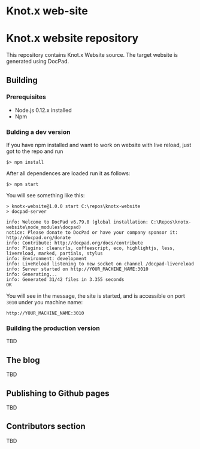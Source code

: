 # Knot.x web-site

# Knot.x website repository

This repository contains Knot.x Website source. The target website is generated using DocPad.

## Building
### Prerequisites

- Node.js 0.12.x installed
- Npm

### Bulding a dev version

If you have npm installed and want to work on website with live reload, just got to the repo and run
```
$> npm install
```
After all dependences are loaded run it as follows:
```
$> npm start
```
You will see something like this:
```
> knotx-website@1.0.0 start C:\repos\knotx-website
> docpad-server

info: Welcome to DocPad v6.79.0 (global installation: C:\Repos\knotx-website\node_modules\docpad)
notice: Please donate to DocPad or have your company sponsor it: http://docpad.org/donate
info: Contribute: http://docpad.org/docs/contribute
info: Plugins: cleanurls, coffeescript, eco, highlightjs, less, livereload, marked, partials, stylus
info: Environment: development
info: LiveReload listening to new socket on channel /docpad-livereload
info: Server started on http://YOUR_MACHINE_NAME:3010
info: Generating...
info: Generated 31/42 files in 3.355 seconds
OK
```
You will see in the message, the site is started, and is accessible on port `3010` under you machine name:
```
http://YOUR_MACHINE_NAME:3010
```

### Building the production version

TBD

## The blog

TBD

## Publishing to Github pages

TBD

## Contributors section

TBD